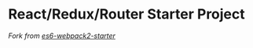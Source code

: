 # React/Redux/Router Starter Project

*Fork from [es6-webpack2-starter](https://github.com/micooz/es6-webpack2-starter)*
